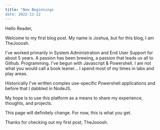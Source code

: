 ```yaml
---
title: "New Beginnings
date: 2022-11-22
---
```


Hello Reader,

Welcome to my first blog post. My name is Joshua, but for this blog, I am TheJooosh. 

I've worked primarily in System Administration and End User Support for about 5 years. A passion has been brewing, a passion that leads us all to Github. Programming. I've begun with Javascript & Powershell. I am not what you would call a book leaner... I spend most of my times in labs and play areas. 

Historically I've written complex use-specific Powershell applications and before that I dabbled in NodeJS. 

My hope is to use this platform as a means to share my experience, thoughts, and projects.

This page will definitely change. For now, this is what you get. 

Thanks for checking out my first post,
TheJooosh.
